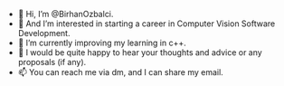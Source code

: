 - 👋 Hi, I’m @BirhanOzbalci.
- 👀 And I’m interested in starting a career in Computer Vision Software Development.
- 🌱 I’m currently improving my learning in c++.
- 💞️ I would be quite happy to hear your thoughts and advice or any proposals (if any).
- 📫 You can reach me via dm, and I can share my email.

<!---
BirhanOzbalci/BirhanOzbalci is a ✨ special ✨ repository because its `README.md` (this file) appears on your GitHub profile.
You can click the Preview link to take a look at your changes.
--->

